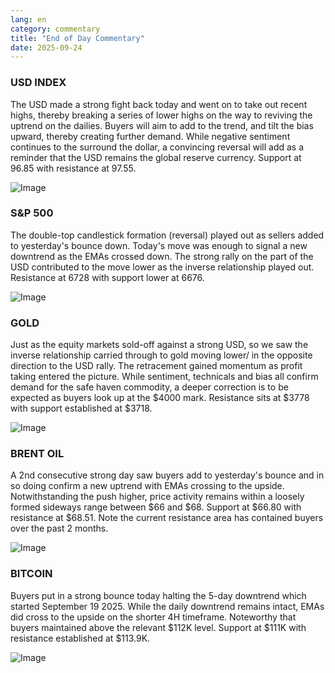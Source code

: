 ```yaml
---
lang: en
category: commentary
title: "End of Day Commentary"
date: 2025-09-24
---
```


### USD INDEX

The USD made a strong fight back today and went on to take out recent highs, thereby breaking a series of lower highs on the way to reviving the uptrend on the dailies. Buyers will aim to add to the trend, and tilt the bias upward, thereby creating further demand. While negative sentiment continues to the surround the dollar, a convincing reversal will add as a reminder that the USD remains the global reserve currency. Support at 96.85 with resistance at 97.55. 

![Image](https://markleighedu.github.io/img/Sep-2025/24-Sep-2025/usdindex.jpg)

### S&P 500

The double-top candlestick formation (reversal) played out as sellers added to yesterday's bounce down. Today's move was enough to signal a new downtrend as the EMAs crossed down. The strong rally on the part of the USD contributed to the move lower as the inverse relationship played out. Resistance at 6728 with support lower at 6676.

![Image](https://markleighedu.github.io/img/Sep-2025/24-Sep-2025/sp500.jpg)

### GOLD

Just as the equity markets sold-off against a strong USD, so we saw the inverse relationship carried through to gold moving lower/ in the opposite direction to the USD rally. The retracement gained momentum as profit taking entered the picture. While sentiment, technicals and bias all confirm demand for the safe haven commodity, a deeper correction is to be expected as buyers look up at the $4000 mark. Resistance sits at $3778 with support established at $3718. 

![Image](https://markleighedu.github.io/img/Sep-2025/24-Sep-2025/gold.jpg)

### BRENT OIL

A 2nd consecutive strong day saw buyers add to yesterday's bounce and in so doing confirm a new uptrend with EMAs crossing to the upside. Notwithstanding the push higher, price activity remains within a loosely formed sideways range between $66 and $68. Support at $66.80 with resistance at $68.51. Note the current resistance area has contained buyers over the past 2 months.

![Image](https://markleighedu.github.io/img/Sep-2025/24-Sep-2025/brentoil.jpg)

### BITCOIN

Buyers put in a strong bounce today halting the 5-day downtrend which started September 19 2025. While the daily downtrend remains intact, EMAs did cross to the upside on the shorter 4H timeframe. Noteworthy that buyers maintained above the relevant $112K level. Support at $111K with resistance established at $113.9K.  

![Image](https://markleighedu.github.io/img/Sep-2025/24-Sep-2025/bitcoin.jpg)

